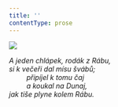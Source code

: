 ```yaml
---
title: ''
contentType: prose
---
```


![](../Images/086.jpg)

_A jeden chlápek, rodák z Rábu,  
si k večeři dal mísu švábů;  
         připíjel k tomu čaj  
         a koukal na Dunaj,  
jak tiše plyne kolem Rábu._
